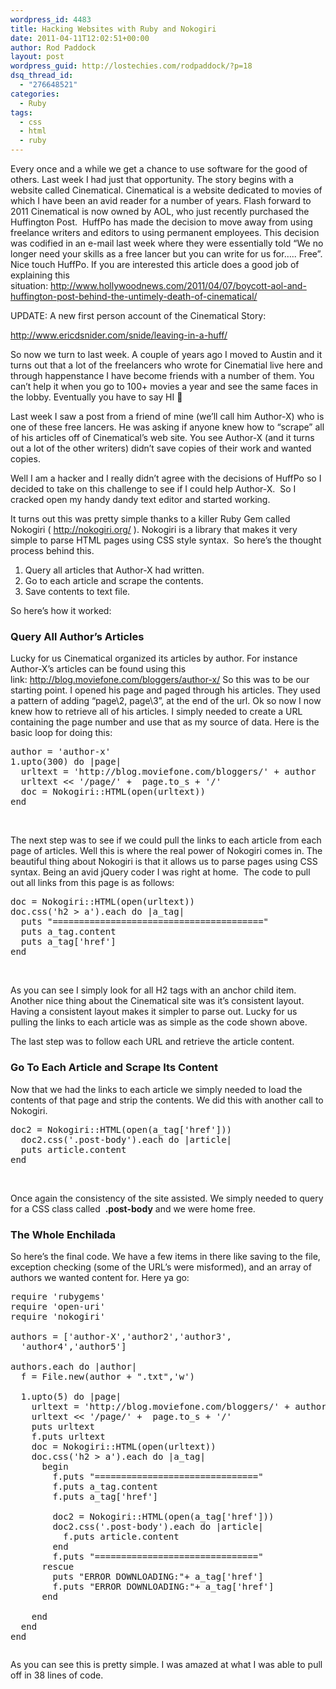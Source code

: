 ```yaml
---
wordpress_id: 4483
title: Hacking Websites with Ruby and Nokogiri
date: 2011-04-11T12:02:51+00:00
author: Rod Paddock
layout: post
wordpress_guid: http://lostechies.com/rodpaddock/?p=18
dsq_thread_id:
  - "276648521"
categories:
  - Ruby
tags:
  - css
  - html
  - ruby
---
```

Every once and a while we get a chance to use software for the good of others. Last week I had just that opportunity. The story begins with a website called Cinematical. Cinematical is a website dedicated to movies of which I have been an avid reader for a number of years. Flash forward to 2011 Cinematical is now owned by AOL, who just recently purchased the Huffington Post.  HuffPo has made the decision to move away from using freelance writers and editors to using permanent employees. This decision was codified in an e-mail last week where they were essentially told &#8220;We no longer need your skills as a free lancer but you can write for us for&#8230;.. Free&#8221;. Nice touch HuffPo. If you are interested this article does a good job of explaining this situation: <a title="Hollywood News Cinematical History" href="http://www.hollywoodnews.com/2011/04/07/boycott-aol-and-huffington-post-behind-the-untimely-death-of-cinematical/" target="_blank">http://www.hollywoodnews.com/2011/04/07/boycott-aol-and-huffington-post-behind-the-untimely-death-of-cinematical/</a>

UPDATE: A new first person account of the Cinematical Story: [](http://www.ericdsnider.com/snide/leaving-in-a-huff/)

<http://www.ericdsnider.com/snide/leaving-in-a-huff/>

So now we turn to last week. A couple of years ago I moved to Austin and it turns out that a lot of the freelancers who wrote for Cinematial live here and through happenstance I have become friends with a number of them. You can&#8217;t help it when you go to 100+ movies a year and see the same faces in the lobby. Eventually you have to say HI 🙂

Last week I saw a post from a friend of mine (we&#8217;ll call him Author-X) who is one of these free lancers. He was asking if anyone knew how to &#8220;scrape&#8221; all of his articles off of Cinematical&#8217;s web site. You see Author-X (and it turns out a lot of the other writers) didn&#8217;t save copies of their work and wanted copies.

Well I am a hacker and I really didn&#8217;t agree with the decisions of HuffPo so I decided to take on this challenge to see if I could help Author-X.  So I cracked open my handy dandy text editor and started working.

It turns out this was pretty simple thanks to a killer Ruby Gem called Nokogiri ( <a title="Nokogiri" href="http://nokogiri.org/" target="_blank">http://nokogiri.org/</a> ). Nokogiri is a library that makes it very simple to parse HTML pages using CSS style syntax.  So here&#8217;s the thought process behind this.

  1. Query all articles that Author-X had written.
  2. Go to each article and scrape the contents.
  3. Save contents to text file.

So here&#8217;s how it worked:

### Query All Author&#8217;s Articles

Lucky for us Cinematical organized its articles by author. For instance Author-X&#8217;s articles can be found using this link: <http://blog.moviefone.com/bloggers/author-x/> So this was to be our starting point. I opened his page and paged through his articles. They used a pattern of adding &#8220;page\2, page\3&#8221;, at the end of the url. Ok so now I now knew how to retrieve all of his articles. I simply needed to create a URL containing the page number and use that as my source of data. Here is the basic loop for doing this:

<pre>author = 'author-x'
1.upto(300) do |page|
  urltext = 'http://blog.moviefone.com/bloggers/' + author
  urltext &lt;&lt; '/page/' +  page.to_s + '/'
  doc = Nokogiri::HTML(open(urltext))
end</pre>

&nbsp;

The next step was to see if we could pull the links to each article from each page of articles. Well this is where the real power of Nokogiri comes in. The beautiful thing about Nokogiri is that it allows us to parse pages using CSS syntax. Being an avid jQuery coder I was right at home.  The code to pull out all links from this page is as follows:

<pre>doc = Nokogiri::HTML(open(urltext))
doc.css('h2 &gt; a').each do |a_tag|
  puts "========================================"
  puts a_tag.content
  puts a_tag['href']
end</pre>

&nbsp;

As you can see I simply look for all H2 tags with an anchor child item. Another nice thing about the Cinematical site was it&#8217;s consistent layout. Having a consistent layout makes it simpler to parse out. Lucky for us pulling the links to each article was as simple as the code shown above.

The last step was to follow each URL and retrieve the article content.

### Go To Each Article and Scrape Its Content

Now that we had the links to each article we simply needed to load the contents of that page and strip the contents. We did this with another call to Nokogiri.

<pre>doc2 = Nokogiri::HTML(open(a_tag['href']))
  doc2.css('.post-body').each do |article|
  puts article.content
end</pre>

&nbsp;

Once again the consistency of the site assisted. We simply needed to query for a CSS class called  **.post-body** and we were home free.

### The Whole Enchilada

So here&#8217;s the final code. We have a few items in there like saving to the file, exception checking (some of the URL&#8217;s were misformed), and an array of authors we wanted content for. Here ya go:

<pre>require 'rubygems'
require 'open-uri'
require 'nokogiri'

authors = ['author-X','author2','author3',
  'author4','author5']

authors.each do |author|
  f = File.new(author + ".txt",'w')

  1.upto(5) do |page|
    urltext = 'http://blog.moviefone.com/bloggers/' + author
    urltext &lt;&lt; '/page/' +  page.to_s + '/'
    puts urltext
    f.puts urltext
    doc = Nokogiri::HTML(open(urltext))
    doc.css('h2 &gt; a').each do |a_tag|
      begin
        f.puts "==============================="
        f.puts a_tag.content
        f.puts a_tag['href']

        doc2 = Nokogiri::HTML(open(a_tag['href']))
        doc2.css('.post-body').each do |article|
          f.puts article.content
        end
        f.puts "==============================="
      rescue
        puts "ERROR DOWNLOADING:"+ a_tag['href']
        f.puts "ERROR DOWNLOADING:"+ a_tag['href']
      end

    end
  end
end</pre>

<pre></pre>

As you can see this is pretty simple. I was amazed at what I was able to pull off in 38 lines of code.

&nbsp;
